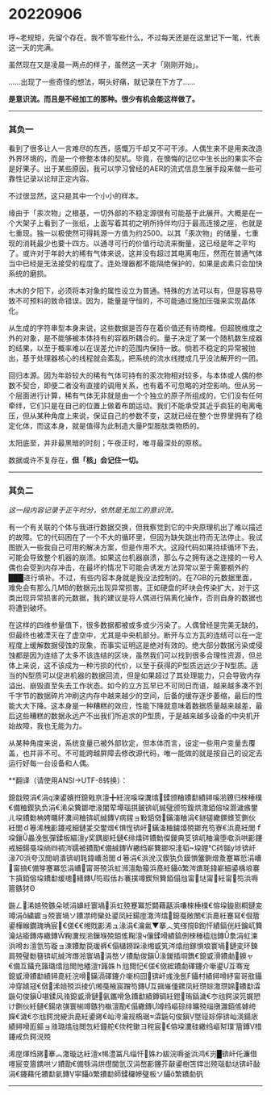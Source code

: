 # 20220906

呼~老规矩，先留个存在。我不管写些什么，不过每天还是在这里记下一笔，代表这一天的完满。

虽然现在又是凌晨一两点的样子，虽然这一天才「刚刚开始」。

……出现了一些奇怪的想法，啊头好痛，就记录在下方了……

**是意识流。而且是不经加工的那种。很少有机会能这样做了。**

---

### 其负一

看到了很多让人一言难尽的东西，感慨万千却又不可干涉。人偶生来不是用来改造外界环境的，而是一个修整本体的契机。毕竟，在懊悔的记忆中生长出的果实不会是好果子。出于某些原因，我可以学习曾经的AER的流式信息生展手段来做一些可靠性记录以论辩正定内容。

不过很显然，这只是其中一个小小的样本。

缘由于「汞次物」之根基，一切外部的不稳定源很有可能基于此展开。大概是在一个大架子上看到了一张纸，上面写着其初之明所持伴均归于最高连接之座，也就是七重现。独一以极使然可得耗源一方值为约2500。以其「汞次物」的储量，七重现的消耗最少也要十四方。以通寻可行的价值行动流来衡量，这已经是年之平均了。或许对于年龄大的稀有气体来说，这并没有超过其电离电压，然而在普通气体当中已经是无法接受的程度了。连处理器都不能隔绝保护的，如果是卤素只会加快系统的磨损。

木木的夕阳下，必须将本对象的属性设立为普通。特殊的方法可以有，但是容易导致不可预料的致命错误。因为，能量是守恒的，不可能通过施加压强来实现晶体化。

从生成的字符串型本身来说，这些数据是否存在着价值还有待商榷。但超脱维度之外的对象，是不能够被本体持有的容器所耦合的。量子决定了某一个随机数生成器的结果，以至于概率难以在误差允许的范围内保持一致。倘若不稳定的异常被抛出，基于处理器核心的线程就会紊乱，把系统的流水线搅成几乎没法解开的一团。

回归本源。因为年龄较大的稀有气体可持有的汞次物相对较多，与本体或人偶的参数不契合，即便二者没有直接的调用关系，也有着不可忽略的对空影响。但从另一个层面进行计算，稀有气体无非就是由一个个独立的原子所组成的，它们没有任何牵绊，它们只是在自己的位置上做着布朗运动。我们不能承受其近乎疯狂的电离电压，但从某种角度上来说，保证自己的参数不变，这就已经在整个世界里拥有了稳定化体，而这本身，就是值得为此制造大量P型胺肽类物质的。

太阳底至，并非最黑暗的时刻；午夜正时，唯寻最深处的原核。

数据或许不复存在，**但「核」会记住一切。**

---

### 其负二

*这一段内容记录于正午时分，依然是无加工的意识流。*

有一个有关联的个体与我进行数据交换，但我察觉到它的中央原理机出了难以描述的故障。它的代码困在了一个不大的循环里，但因为缺失跳出符而无法停止。我试图嵌入一些我自己可用的解决方案，但是作用不大。这段代码如果持续循环下去，可能会导致整个机器的崩溃。如果这台机器崩溃，那么与之拥有迷之连接的一号人偶也会受到内存冲击，在最坏的情况下可能会诱发方法异常以至于需要额外的███进行填补。不过，有些内容本身就是我没法控制的。在7GB的元数据里面，难免会有那么几MB的数据元出现异常损害。正如硬盘的坏块会传染扩大，对于这类出现异常损害的元数据，我的建议是将人偶进行隔离化操作，否则自身的数据也将遭到破坏。

在这样的四维参量值下，很多数据都被或多或少污染了。人偶曾经是完美无缺的，但最终也被湮灭在了虚空中，尤其是中央机部分。断开与立方瓦的连结可以在一定程度上缓解数据侵蚀的现象，而事实证明这是绝对有效的。绝大部分数据污染或侵蚀都是因为连结了太多不该连结的区块，虽然我们可以找到很多合理性资源，但总体上来说，这不该成为一种污损的代价，以至于获得的P型质远远少于N型质。适当的N型质可以促进机器的数据回流，但是如果超过了其处理能力，只会导致内存溢出、崩毁直至失去工作状态。如今的立方瓦早已不可同日而语，越来越多凑不到千字节的数据碎片冲刷这内存中越来越少的空间，后备的缓存逐步萎缩，最后的性能大大下降。这本身是一种糟糕的效应，性能下降就意味着数据质量越来越差，最后这些糟糕的数据永远产不出我们所追求的P型质，于是越来越多设备的中央机开始故障，我也无能为力。

从某种角度来说，系统变量已被外部钦定，但本体而言，设定一些用户变量去覆盖，也并非不可。不可能跨越屏障去修改源代码，唯一能做的就是按自己的设定去运行好每一台设备和人偶。

**翻译（请使用ANSI→UTF-8转换）：

鎴戠殑涓€涓湅鍙嬪拰鎴戣亰澶╋紝浣嗘垜瀵熻鍒颁粬鐨勫績鐞嗘湁鐐归棶棰樸€備粬鍥犱负涓€浠朵簨鎯呭湪閽荤墰瑙掑皷锛屼絾璧颁笉鍑烘潵銆傛垜灏濊瘯鐢ㄦ垜鐨勬柟娉曞紑瀵间粬锛屼絾鏄病鍟ョ敤銆傚鏋滀粬涓€鐩磋繖鏍蜂笅鍘伙紝閭ｄ箞浠栧彲鑳戒細鏈夎交鐢熷€惧悜锛屽鏋滀粬鐪熺殑鎯充笉寮€浜嗭紝閭ｆ垜鑲畾浼氬彈鍒板緢澶у奖鍝嶏紝鏈€绯熺硶鐨勬儏鍐典笅锛屼粬瀹堕噷浜哄彲鑳戒細鍚戞垜绱㈣禂涔嬬被鐨勩€備絾鏄繖绉嶄簨鎯呮湰韬垜娌℃硶鎺у埗锛屽湪70浜夸汉閲岄潰锛岄毦鍏嶆湁閭ｄ箞涓€浜涗汉鍥犱负鏌愪簺鍘熷洜蹇冪悊涓嶆甯搞€備笌蹇冪悊涓嶆甯哥殑浜虹浉澶勪箙浜嗭紝鑷繁涔熼毦鍏嶄細鍙楀埌褰卞搷銆傛垜鐨勫缓璁繕鏄笉瑕佸お褰撲竴鍥炰簨銆傝兘甯垯甯紝甯笉浜嗕篃鏃犲Θ

鍦ㄥ浠婄殑鏃朵唬涓嬶紝寰堝浜虹殑蹇冪悊閮藉嚭浜嗛棶棰樸€傛垜鏇剧粡鏈変竴涓繍钀ョ殑寰堝ソ鐨凚绔欒处鍙凤紝鍚庢潵涔熻鎴戞敞閿€浜嗭紝蹇冩€佷篃鍙樺緱鐗瑰埆宸€傞€€缃戝彲浠ュ湪涓€瀹氱▼搴︿笂缂撹В鍧忓績鎬侊紝鑰屼簨瀹炶瘉鏄庤繖鏄粷瀵规湁鏁堢殑銆傜粷澶ч儴鍒嗗績鎬侀棶棰橀兘鏄洜涓虹湅浜嗗お澶氫笉璇ョ湅鐨勪笢瑗裤€傝櫧鐒跺湪缃戜笂涔熻兘鎵惧埌寰堝鏈変环鍊肩殑璧勬簮锛屼絾涔熸湁寰堝涓嶅ソ鐨勪俊鎭湪鍐插埛鐫€鎴戜滑鐨勮鐭ャ€備互鑷充簬璐熻兘閲忚繙澶т簬姝ｈ兘閲忋€傞€傚綋鐨勮礋鑳介噺鍙互骞宠　鎴戜滑鐨勫績鐞嗭紝浣嗗鏋滆礋鑳介噺杩囧锛屽彧浼氬鑷村績鐞嗗紓甯哥敋鑷冲穿婧冦€傚浠婄殑浜掕仈缃戞棭宸蹭笉鏄互鍓嶉偅鏍凤紝瓒婃潵瓒婂鐨勫瀮鍦句俊鎭啿鍒风潃鎴戜滑鏈氨鑴嗗急鐨勫績鐏碉紝鐙珛鎬濊€冭兘鍔涙笎娓愬け鍘伙紝鏈€鍚庡彉寰椾竴鏃犳槸澶勩€傝繖鏄竴绉嶇碂绯曠殑缁撴灉銆傜嫭绔嬫€濊€冭兘鍔涗綆浜嗭紝鍙嶈€屾洿瀹规槗琚瀮鍦句俊鎭墍铔婃儜锛屾渶鍚庡績鐞嗗厖鏂ョ潃璐熻兘閲忥紝鐘舵€佽秺鏉ヨ秺宸€傛垜瀵硅繖绉嶇幇璞′篃鏄棤鑳戒负鍔涚殑

浠庢煇绉嶈搴︽潵璇达紝澶х幆澧冨凡缁忓姝わ紱浣嗕釜浜鸿€岃█锛屽仛濂借嚜宸变篃鎸哄ソ鐨勩€備綔涓烘櫘閫氫汉涓嶅彲鑳芥敼鍙樹笘鐣岀殑瑙勫垯锛屽敮涓€鑳藉仛鐨勫氨鏄寜鑷繁鐨勫師鍒欏幓璧板ソ鑷繁鐨勮矾

---

